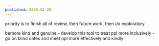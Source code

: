 ```yaml
---
published: 2025-02-28
---
```


priority is to finish all of review, then future work, then do exploratory.

bemore kind and genuine - develop this tool to treat ppl more inclusively - go on blind dates and meet ppl more effectively and kindly